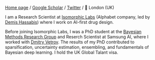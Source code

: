 [Home page](https://ashukha.com/) / [Google Scholar](https://scholar.google.com/citations?user=IU-kuP8AAAAJ&hl=en) / [Twitter](https://twitter.com/senya_ashuha) / 📍 London (UK)

I am a Research Scientist at [Isomorphic Labs](https://www.isomorphiclabs.com/) (Alphabet company, led by [Demis Hassabis](https://twitter.com/demishassabis))  where I work on AI-first drug design.

Before joining Isomorphic Labs, I was a PhD student at the [Bayesian Methods Research Group](https://bayesgroup.ru/) and Reserch Scientist at Samsung AI, where I worked with [Dmitry Vetrov](https://scholar.google.ca/citations?user=7HU0UoUAAAAJ&hl=en). The results of my PhD contributed to sparsification, uncertainty estimation, ensembling, and fundamentals of Bayesian deep learning. I hold the UK Global Talant visa.
